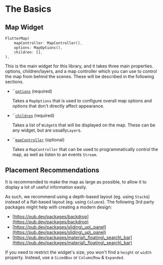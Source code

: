 # The Basics

## Map Widget

```dart
FlutterMap(
    mapController: MapController(),
    options: MapOptions(),
    children: [],
),
```

This is the main widget for this library, and it takes three main properties. options, children/layers, and a map controller which you can use to control the map from behind the scenes. These will be described in the following sections.

*   ``[`options`](options/) (required)

    Takes a `MapOptions` that is used to configure overall map options and options that don't directly affect appearance.
*   ``[`children`](layers/) (required)

    Takes a list of `Widget`s that will be displayed on the map. These can be any widget, but are usually`Layer`s.
*   ``[`mapController`](controller.md) (optional)

    Takes a `MapController` that can be used to programmatically control the map, as well as listen to an events `Stream`.

## Placement Recommendations

It is recommended to make the map as large as possible, to allow it to display a lot of useful information easily.

As such, we recommend using a depth-based layout (eg. using `Stack`s) instead of a flat-based layout (eg. using `Column`s). The following 3rd party packages might help with creating a modern design:

* [https://pub.dev/packages/backdrop](https://pub.dev/packages/backdrop)
* [https://pub.dev/packages/sliding\_up\_panel](https://pub.dev/packages/sliding\_up\_panel)
* [https://pub.dev/packages/material\_floating\_search\_bar](https://pub.dev/packages/material\_floating\_search\_bar)

If you need to restrict the widget's size, you won't find a `height` or `width` property. Instead, use a `SizedBox` or `Column`/`Row` & `Expanded`.
